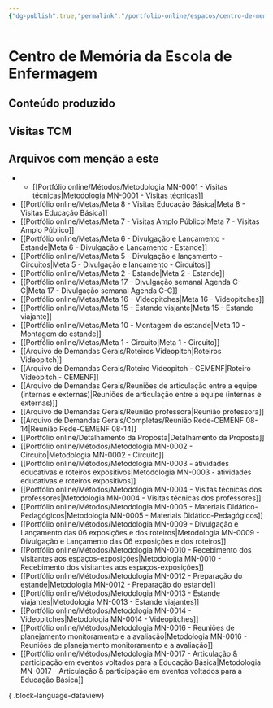 ```yaml
---
{"dg-publish":true,"permalink":"/portfolio-online/espacos/centro-de-memoria-da-escola-de-enfermagem/","tags":["💼/📍"],"created":"2024-02-05T11:59:48.389-03:00","updated":"2024-02-05T18:55:35.191-03:00"}
---
```



# Centro de Memória da Escola de Enfermagem

## Conteúdo produzido

## Visitas TCM

## Arquivos com menção a este

- - [[Portfólio online/Métodos/Metodologia MN-0001 - Visitas técnicas\|Metodologia MN-0001 - Visitas técnicas]]
- [[Portfólio online/Metas/Meta 8 - Visitas Educação Básica\|Meta 8 - Visitas Educação Básica]]
- [[Portfólio online/Metas/Meta 7 - Visitas Amplo Público\|Meta 7 - Visitas Amplo Público]]
- [[Portfólio online/Metas/Meta 6 - Divulgação e Lançamento - Estande\|Meta 6 - Divulgação e Lançamento - Estande]]
- [[Portfólio online/Metas/Meta 5 - Divulgação e lançamento - Circuitos\|Meta 5 - Divulgação e lançamento - Circuitos]]
- [[Portfólio online/Metas/Meta 2 - Estande\|Meta 2 - Estande]]
- [[Portfólio online/Metas/Meta 17 - Divulgação semanal Agenda C-C\|Meta 17 - Divulgação semanal Agenda C-C]]
- [[Portfólio online/Metas/Meta 16 - Videopitches\|Meta 16 - Videopitches]]
- [[Portfólio online/Metas/Meta 15 - Estande viajante\|Meta 15 - Estande viajante]]
- [[Portfólio online/Metas/Meta 10 - Montagem do estande\|Meta 10 - Montagem do estande]]
- [[Portfólio online/Metas/Meta 1 - Circuito\|Meta 1 - Circuito]]
- [[Arquivo de Demandas Gerais/Roteiros Videopitch\|Roteiros Videopitch]]
- [[Arquivo de Demandas Gerais/Roteiro Videopitch - CEMENF\|Roteiro Videopitch - CEMENF]]
- [[Arquivo de Demandas Gerais/Reuniões de articulação entre a equipe (internas e externas)\|Reuniões de articulação entre a equipe (internas e externas)]]
- [[Arquivo de Demandas Gerais/Reunião professora\|Reunião professora]]
- [[Arquivo de Demandas Gerais/Completas/Reunião Rede-CEMENF 08-14\|Reunião Rede-CEMENF 08-14]]
- [[Portfólio online/Detalhamento da Proposta\|Detalhamento da Proposta]]
- [[Portfólio online/Métodos/Metodologia MN-0002 - Circuito\|Metodologia MN-0002 - Circuito]]
- [[Portfólio online/Métodos/Metodologia MN-0003 - atividades educativas e roteiros expositivos\|Metodologia MN-0003 - atividades educativas e roteiros expositivos]]
- [[Portfólio online/Métodos/Metodologia MN-0004 - Visitas técnicas dos professores\|Metodologia MN-0004 - Visitas técnicas dos professores]]
- [[Portfólio online/Métodos/Metodologia MN-0005 - Materiais Didático-Pedagógicos\|Metodologia MN-0005 - Materiais Didático-Pedagógicos]]
- [[Portfólio online/Métodos/Metodologia MN-0009 - Divulgação e Lançamento das 06 exposições e dos roteiros\|Metodologia MN-0009 - Divulgação e Lançamento das 06 exposições e dos roteiros]]
- [[Portfólio online/Métodos/Metodologia MN-0010 - Recebimento dos visitantes aos espaços-exposições\|Metodologia MN-0010 - Recebimento dos visitantes aos espaços-exposições]]
- [[Portfólio online/Métodos/Metodologia MN-0012 - Preparação do estande\|Metodologia MN-0012 - Preparação do estande]]
- [[Portfólio online/Métodos/Metodologia MN-0013 - Estande viajantes\|Metodologia MN-0013 - Estande viajantes]]
- [[Portfólio online/Métodos/Metodologia MN-0014 - Videopitches\|Metodologia MN-0014 - Videopitches]]
- [[Portfólio online/Métodos/Metodologia MN-0016 - Reuniões de planejamento monitoramento e a avaliação\|Metodologia MN-0016 - Reuniões de planejamento monitoramento e a avaliação]]
- [[Portfólio online/Métodos/Metodologia MN-0017 - Articulação & participação em eventos voltados para a Educação Básica\|Metodologia MN-0017 - Articulação & participação em eventos voltados para a Educação Básica]]


{ .block-language-dataview}
